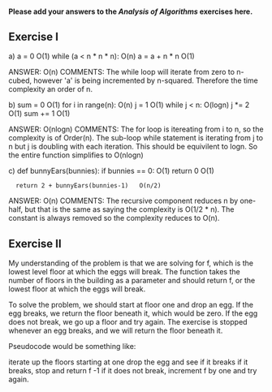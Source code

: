 #### Please add your answers to the ***Analysis of  Algorithms*** exercises here.

## Exercise I

a)  a = 0                           O(1)
    while (a < n * n * n):          O(n)
      a = a + n * n                 O(1)

ANSWER: O(n)
COMMENTS: The while loop will iterate from zero to n-cubed, however 'a' is being incremented by n-squared. Therefore the time complexity an order of n.

b)  sum = 0                         O(1)
    for i in range(n):              O(n)
      j = 1                         O(1)
      while j < n:                  O(logn)
        j *= 2                      O(1)
        sum += 1                    O(1)

ANSWER: O(nlogn)
COMMENTS: The for loop is itereating from i to n, so the complexity is of Order(n). The sub-loop while statement is iterating from j to n but j is doubling with each iteration. This should be equivilent to logn. So the entire function simplifies to O(nlogn)

c)  def bunnyEars(bunnies):
      if bunnies == 0:              O(1)
        return 0                    O(1)

      return 2 + bunnyEars(bunnies-1)   O(n/2)

ANSWER: O(n)
COMMENTS: The recursive component reduces n by one-half, but that is the same as saying the complexity is O(1/2 * n).  The constant is always removed so the complexity reduces to O(n).

## Exercise II

My understanding of the problem is that we are solving for f, which is the lowest level floor at which the eggs will break.  The function takes the number of floors in the building as a parameter and should return f, or the lowest floor at which the eggs will break.

To solve the problem, we should start at floor one and drop an egg.  If the egg breaks, we return the floor beneath it, which would be zero. If the egg does not break, we go up a floor and try again. The exercise is stopped whenever an egg breaks, and we will return the floor beneath it.

Pseudocode would be something like:

iterate up the floors starting at one
drop the egg and see if it breaks
if it breaks, stop and return f -1 
if it does not break, increment f by one and try again.
